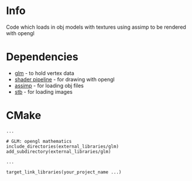 # Info

Code which loads in obj models with textures using assimp to be rendered with opengl

# Dependencies

* [glm](https://github.com/g-truc/glm) - to hold vertex data
* [shader pipeline](https://github.com/opengl-toolbox/shader_pipeline) - for drawing with opengl
* [assimp](https://github.com/assimp/assimp) - for loading obj files
* [stb](https://github.com/nothings/stb) - for loading images

# CMake

```
...

# GLM: opengl mathematics
include_directories(external_libraries/glm)
add_subdirectory(external_libraries/glm)

... 

target_link_libraries(your_project_name ...)
```
